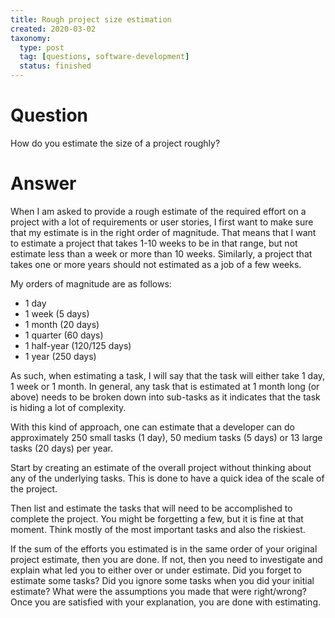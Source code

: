 ```yaml
---
title: Rough project size estimation
created: 2020-03-02
taxonomy:
  type: post
  tag: [questions, software-development]
  status: finished
---
```


# Question
How do you estimate the size of a project roughly?

# Answer
When I am asked to provide a rough estimate of the required effort on a project with a lot of requirements or user stories, I first want to make sure that my estimate is in the right order of magnitude. That means that I want to estimate a project that takes 1-10 weeks to be in that range, but not estimate less than a week or more than 10 weeks. Similarly, a project that takes one or more years should not estimated as a job of a few weeks.

My orders of magnitude are as follows:
* 1 day
* 1 week (5 days)
* 1 month (20 days)
* 1 quarter (60 days)
* 1 half-year (120/125 days)
* 1 year (250 days)

As such, when estimating a task, I will say that the task will either take 1 day, 1 week or 1 month. In general, any task that is estimated at 1 month long (or above) needs to be broken down into sub-tasks as it indicates that the task is hiding a lot of complexity.

With this kind of approach, one can estimate that a developer can do approximately 250 small tasks (1 day), 50 medium tasks (5 days) or 13 large tasks (20 days) per year.

Start by creating an estimate of the overall project without thinking about any of the underlying tasks. This is done to have a quick idea of the scale of the project.

Then list and estimate the tasks that will need to be accomplished to complete the project. You might be forgetting a few, but it is fine at that moment. Think mostly of the most important tasks and also the riskiest.

If the sum of the efforts you estimated is in the same order of your original project estimate, then you are done. If not, then you need to investigate and explain what led you to either over or under estimate. Did you forget to estimate some tasks? Did you ignore some tasks when you did your initial estimate? What were the assumptions you made that were right/wrong? Once you are satisfied with your explanation, you are done with estimating.
